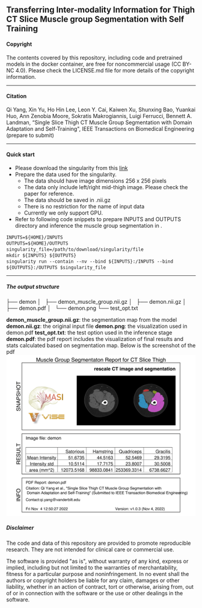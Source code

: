 **Transferring Inter-modality Information for Thigh CT Slice Muscle group Segmentation with Self Training** 
---
#### Copyright
The contents covered by this repository, including code and pretrained models in the docker container, are free for noncommercial usage (CC BY-NC 4.0). Please check the LICENSE.md file for more details of the copyright information.

---
#### Citation

Qi Yang, Xin Yu, Ho Hin Lee, Leon Y. Cai,  Kaiwen Xu, Shunxing Bao, Yuankai Huo, Ann Zenobia Moore, Sokratis Makrogiannis, Luigi Ferrucci, Bennett A. Landman, “Single Slice Thigh CT Muscle Group Segmentation with Domain Adaptation and Self-Training", IEEE Transactions on Biomedical Engineering (prepare to submit)

---
#### Quick start

- Please download the singularity from this [link](https://drive.google.com/file/d/1xtJf6VpSDyrwb25DSdbo331_Mh6ZouPM/view?usp=share_link)
- Prepare the data used for the singularity.
  - The data should have image dimensions 256 x 256 pixels
  - The data only include left/right mid-thigh image. Please check the paper for reference.
  - The data should be saved in .nii.gz
  - There is no restriction for the name of input data
  - Currently we only support GPU.
- Refer to following code snippets to prepare INPUTS and OUTPUTS directory and inference the muscle group segmentation in .
```
INPUTS=${HOME}/INPUTS
OUTPUTS=${HOME}/OUTPUTS
singularity_file=/path/to/download/singularity/file
mkdir ${INPUTS} ${OUTPUTS}
singularity run --contain --nv --bind ${INPUTS}:/INPUTS --bind ${OUTPUTS}:/OUTPUTS $singularity_file
```
---
##### The output structure
├── demon
│   ├── demon_muscle_group.nii.gz
│   ├── demon.nii.gz
│   ├── demon.pdf
│   └── demon.png
└── test_opt.txt

**demon_muscle_group.nii.gz**: the segmentation map from the model
**demon.nii.gz**: the original input file
**demon.png**: the visualization used in demon.pdf
**test_opt.txt**: the test option used in the inference stage
**demon.pdf**: the pdf report includes the visualization of final results and stats calculated based on segmentation map. Below is the screenshot of the pdf ![image](./material/demon.png)


##### Disclaimer
The code and data of this repository are provided to promote reproducible research. They are not intended for clinical care or commercial use.

The software is provided "as is", without warranty of any kind, express or implied, including but not limited to the warranties of merchantability, fitness for a particular purpose and noninfringement. In no event shall the authors or copyright holders be liable for any claim, damages or other liability, whether in an action of contract, tort or otherwise, arising from, out of or in connection with the software or the use or other dealings in the software.